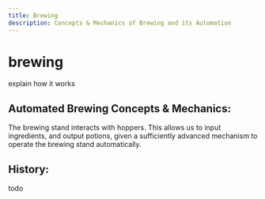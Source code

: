```yaml
---
title: Brewing
description: Concepts & Mechanics of Brewing and its Automation
---
```


# brewing
explain how it works
## Automated Brewing Concepts & Mechanics:
The brewing stand interacts with hoppers. This allows us to input ingredients, and output potions, given a sufficiently advanced mechanism to operate the brewing stand automatically.
## History:
todo

